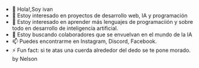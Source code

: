 - 👋 Hola!,Soy ivan
- 👀 Estoy interesado en proyectos de desarrollo web, IA y programación
- 🌱 Estoy interesado en aprender más lenguajes de programaciión y sobre todo en desarrollo de inteligencia artificial.
- 💞️ Estoy buscando colaboradores que se envuelvan en el mundo de la IA
- 📫 Puedes encontrarme en Instagram, Discord, Facebook.
- ⚡ Fun fact: si te atas una cuerda alrededor del dedo se te pone morado. by Nelson

<!---
ivan5686/ivan5686 is a ✨ special ✨ repository because its `README.md` (this file) appears on your GitHub profile.
You can click the Preview link to take a look at your changes.
--->
